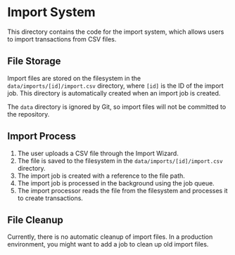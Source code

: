 # Import System

This directory contains the code for the import system, which allows users to import transactions from CSV files.

## File Storage

Import files are stored on the filesystem in the `data/imports/[id]/import.csv` directory, where `[id]` is the ID of the import job. This directory is automatically created when an import job is created.

The `data` directory is ignored by Git, so import files will not be committed to the repository.

## Import Process

1. The user uploads a CSV file through the Import Wizard.
2. The file is saved to the filesystem in the `data/imports/[id]/import.csv` directory.
3. The import job is created with a reference to the file path.
4. The import job is processed in the background using the job queue.
5. The import processor reads the file from the filesystem and processes it to create transactions.

## File Cleanup

Currently, there is no automatic cleanup of import files. In a production environment, you might want to add a job to clean up old import files.